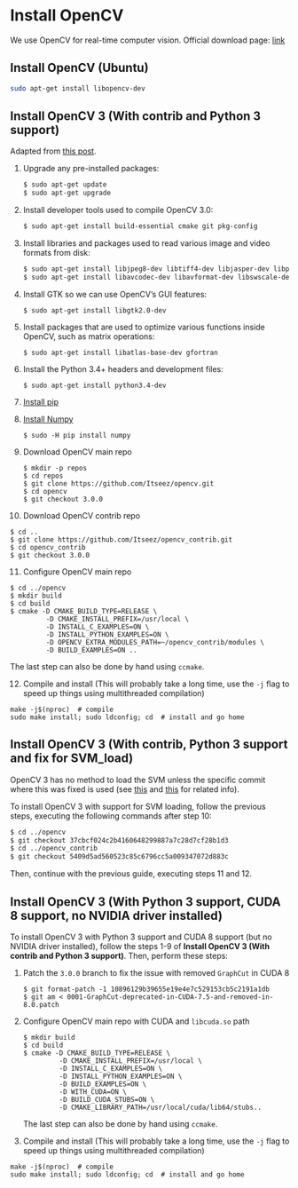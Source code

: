 # Install OpenCV

We use OpenCV for real-time computer vision. Official download page: [link](http://opencv.org/)

## Install OpenCV (Ubuntu)

```bash
sudo apt-get install libopencv-dev
```

## Install OpenCV 3 (With contrib and Python 3 support)
Adapted from [this post](http://www.pyimagesearch.com/2015/07/20/install-opencv-3-0-and-python-3-4-on-ubuntu/).

1. Upgrade any pre-installed packages:
   ```bash
   $ sudo apt-get update
   $ sudo apt-get upgrade
   ```

2. Install developer tools used to compile OpenCV 3.0:
   ```bash
   $ sudo apt-get install build-essential cmake git pkg-config
   ```

3. Install libraries and packages used to read various image and video formats from disk:
   ```bash
   $ sudo apt-get install libjpeg8-dev libtiff4-dev libjasper-dev libpng12-dev
   $ sudo apt-get install libavcodec-dev libavformat-dev libswscale-dev libv4l-dev
   ```
4. Install GTK so we can use OpenCV’s GUI features:
   ```
   $ sudo apt-get install libgtk2.0-dev
   ```

5. Install packages that are used to optimize various functions inside OpenCV, such as matrix operations:
   ```
   $ sudo apt-get install libatlas-base-dev gfortran
   ```

6. Install the Python 3.4+ headers and development files:
   ```
   $ sudo apt-get install python3.4-dev
   ```

7. [Install pip](install-pip.md)

8. [Install Numpy](install-numpy.md)
   ```
   $ sudo -H pip install numpy
   ```

9. Download OpenCV main repo
   ```
   $ mkdir -p repos
   $ cd repos
   $ git clone https://github.com/Itseez/opencv.git
   $ cd opencv
   $ git checkout 3.0.0
   ```

10. Download OpenCV contrib repo
   ```
   $ cd ..
   $ git clone https://github.com/Itseez/opencv_contrib.git
   $ cd opencv_contrib
   $ git checkout 3.0.0
   ```

11. Configure OpenCV main repo
   ```
   $ cd ../opencv
   $ mkdir build
   $ cd build
   $ cmake -D CMAKE_BUILD_TYPE=RELEASE \
            -D CMAKE_INSTALL_PREFIX=/usr/local \
            -D INSTALL_C_EXAMPLES=ON \
            -D INSTALL_PYTHON_EXAMPLES=ON \
            -D OPENCV_EXTRA_MODULES_PATH=~/opencv_contrib/modules \
            -D BUILD_EXAMPLES=ON ..
   ```

   The last step can also be done by hand using `ccmake`.

12. Compile and install
   (This will probably take a long time, use the `-j` flag to speed up things using multithreaded compilation)
```
make -j$(nproc)  # compile
sudo make install; sudo ldconfig; cd  # install and go home
```

## Install OpenCV 3 (With contrib, Python 3 support and fix for SVM_load)
OpenCV 3 has no method to load the SVM unless the specific commit where this was fixed is used (see [this](https://github.com/opencv/opencv/issues/4969) and [this](https://github.com/roboticslab-uc3m/textiles/issues/20) for related info).

To install OpenCV 3 with support for SVM loading, follow the previous steps, executing the following commands after step 10: 

```bash
$ cd ../opencv
$ git checkout 37cbcf024c2b4160648299887a7c28d7cf28b1d3
$ cd ../opencv_contrib
$ git checkout 5409d5ad560523c85c6796cc5a009347072d883c
```

Then, continue with the previous guide, executing steps 11 and 12.

## Install OpenCV 3 (With Python 3 support, CUDA 8 support, no NVIDIA driver installed)

To install OpenCV 3 with Python 3 support and CUDA 8 support (but no NVIDIA driver installed), follow the steps 1-9 of **Install OpenCV 3 (With contrib and Python 3 support)**. Then, perform these steps:

1. Patch the `3.0.0` branch to fix the issue with removed `GraphCut` in CUDA 8
   ``` 
   $ git format-patch -1 10896129b39655e19e4e7c529153cb5c2191a1db
   $ git am < 0001-GraphCut-deprecated-in-CUDA-7.5-and-removed-in-8.0.patch
   ```
   
2. Configure OpenCV main repo with CUDA and `libcuda.so` path
   ```
   $ mkdir build
   $ cd build
   $ cmake -D CMAKE_BUILD_TYPE=RELEASE \
            -D CMAKE_INSTALL_PREFIX=/usr/local \
            -D INSTALL_C_EXAMPLES=ON \
            -D INSTALL_PYTHON_EXAMPLES=ON \
            -D BUILD_EXAMPLES=ON \
            -D WITH_CUDA=ON \
            -D BUILD_CUDA_STUBS=ON \
            -D CMAKE_LIBRARY_PATH=/usr/local/cuda/lib64/stubs..
   ```

   The last step can also be done by hand using `ccmake`.

3. Compile and install
   (This will probably take a long time, use the `-j` flag to speed up things using multithreaded compilation)
```
make -j$(nproc)  # compile
sudo make install; sudo ldconfig; cd  # install and go home
```


